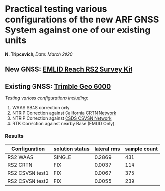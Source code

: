 # Practical testing various configurations of the new ARF GNSS System against one of our existing units
**N. Tripcevich**, *Date: March 2020*
## New GNSS: [EMLID Reach RS2 Survey Kit](hhttps://arf.berkeley.edu/equipment/inventory/field/gps/emlid-reach-rs2-gnss-survey-kit)
## Existing GNSS: [Trimble Geo 6000](https://arf.berkeley.edu/equipment/field/gps/trimble-geoxh-6000-gps)

*Testing various configurations including:*
1. WAAS SBAS correction only
2. NTRIP Correction against [California CRTN Network](http://sopac.ucsd.edu/crtn.shtml)
3. NTRIP Correction against [CSDS CSVSN Network](https://www.csdsinc.com/gps-network-services/)
4. RTK Correction against nearby Base (EMLID Only).

### Results
| Configuration   | solution status | lateral rms | sample count |
|-----------------|-----------------|-------------|--------------|
| RS2 WAAS        | SINGLE          | 0.2869      | 431          |
| RS2 CRTN        | FIX             | 0.0037      | 114          |
| RS2 CSVSN test1 | FIX             | 0.0067      | 375          |
| RS2 CSVSN test2 | FIX             | 0.0055      | 239          |
